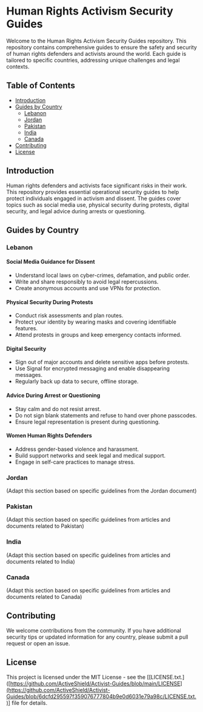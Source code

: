 # Human Rights Activism Security Guides

Welcome to the Human Rights Activism Security Guides repository. This repository contains comprehensive guides to ensure the safety and security of human rights defenders and activists around the world. Each guide is tailored to specific countries, addressing unique challenges and legal contexts.

## Table of Contents

- [Introduction](#introduction)
- [Guides by Country](#guides-by-country)
  - [Lebanon](#lebanon)
  - [Jordan](#jordan)
  - [Pakistan](#pakistan)
  - [India](#india)
  - [Canada](#canada)
- [Contributing](#contributing)
- [License](#license)

## Introduction

Human rights defenders and activists face significant risks in their work. This repository provides essential operational security guides to help protect individuals engaged in activism and dissent. The guides cover topics such as social media use, physical security during protests, digital security, and legal advice during arrests or questioning.

## Guides by Country

### Lebanon

#### Social Media Guidance for Dissent
- Understand local laws on cyber-crimes, defamation, and public order.
- Write and share responsibly to avoid legal repercussions.
- Create anonymous accounts and use VPNs for protection.

#### Physical Security During Protests
- Conduct risk assessments and plan routes.
- Protect your identity by wearing masks and covering identifiable features.
- Attend protests in groups and keep emergency contacts informed.

#### Digital Security
- Sign out of major accounts and delete sensitive apps before protests.
- Use Signal for encrypted messaging and enable disappearing messages.
- Regularly back up data to secure, offline storage.

#### Advice During Arrest or Questioning
- Stay calm and do not resist arrest.
- Do not sign blank statements and refuse to hand over phone passcodes.
- Ensure legal representation is present during questioning.

#### Women Human Rights Defenders
- Address gender-based violence and harassment.
- Build support networks and seek legal and medical support.
- Engage in self-care practices to manage stress.

### Jordan

(Adapt this section based on specific guidelines from the Jordan document)

### Pakistan

(Adapt this section based on specific guidelines from articles and documents related to Pakistan)

### India

(Adapt this section based on specific guidelines from articles and documents related to India)

### Canada

(Adapt this section based on specific guidelines from articles and documents related to Canada)

## Contributing

We welcome contributions from the community. If you have additional security tips or updated information for any country, please submit a pull request or open an issue.

## License

This project is licensed under the MIT License - see the [[LICENSE.txt.]([https://github.com/ActiveShield/Activist-Guides/blob/main/LICENSE](https://github.com/ActiveShield/Activist-Guides/blob/6dcfd295597f359076777804b9e0d6031e79a98c/LICENSE.txt.)] file for details.
